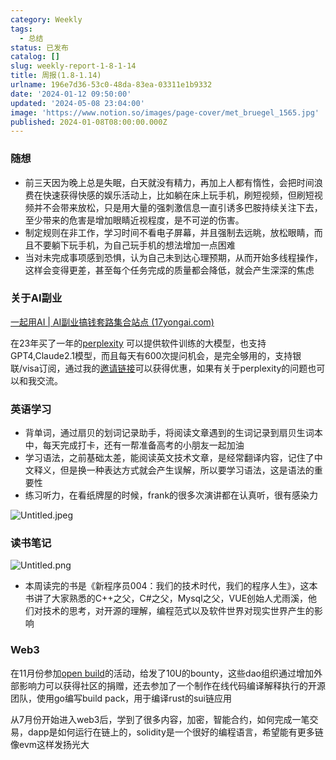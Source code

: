 ```yaml
---
category: Weekly
tags:
  - 总结
status: 已发布
catalog: []
slug: weekly-report-1-8-1-14
title: 周报(1.8-1.14)
urlname: 196e7d36-53c0-48da-83ea-03311e1b9332
date: '2024-01-12 09:50:00'
updated: '2024-05-08 23:04:00'
image: 'https://www.notion.so/images/page-cover/met_bruegel_1565.jpg'
published: 2024-01-08T08:00:00.000Z
---
```


### 随想

- 前三天因为晚上总是失眠，白天就没有精力，再加上人都有惰性，会把时间浪费在快速获得快感的娱乐活动上，比如躺在床上玩手机，刷短视频，但刷短视频并不会带来放松，只是用大量的强刺激信息一直引诱多巴胺持续关注下去，至少带来的危害是增加眼睛近视程度，是不可逆的伤害。
- 制定规则在非工作，学习时间不看电子屏幕，并且强制去远眺，放松眼睛，而且不要躺下玩手机，为自己玩手机的想法增加一点困难
- 当对未完成事项感到恐惧，认为自己未到达心理预期，从而开始多线程操作，这样会变得更差，甚至每个任务完成的质量都会降低，就会产生深深的焦虑

### 关于AI副业


[一起用AI | AI副业搞钱套路集合站点 (17yongai.com)](https://17yongai.com/)


在23年买了一年的[perplexity](https://www.perplexity.ai/) 可以提供软件训练的大模型，也支持GPT4,Claude2.1模型，而且每天有600次提问机会，是完全够用的，支持银联/visa订阅，通过我的[邀请链接](https://perplexity.ai/pro?referral_code=SGJ7X87B)可以获得优惠，如果有关于perplexity的问题也可以和我交流。


### 英语学习

- 背单词，通过扇贝的划词记录助手，将阅读文章遇到的生词记录到扇贝生词本中，每天完成打卡，还有一帮准备高考的小朋友一起加油
- 学习语法，之前基础太差，能阅读英文技术文章，是经常翻译内容，记住了中文释义，但是换一种表达方式就会产生误解，所以要学习语法，这是语法的重要性
- 练习听力，在看纸牌屋的时候，frank的很多次演讲都在认真听，很有感染力

![Untitled.jpeg](https://prod-files-secure.s3.us-west-2.amazonaws.com/5d24fe63-e567-4804-86f9-9fdc62e13082/c33f3733-be40-431e-a494-10399ac86f32/Untitled.jpeg?X-Amz-Algorithm=AWS4-HMAC-SHA256&X-Amz-Content-Sha256=UNSIGNED-PAYLOAD&X-Amz-Credential=ASIAZI2LB466Y67CBSSX%2F20250314%2Fus-west-2%2Fs3%2Faws4_request&X-Amz-Date=20250314T053730Z&X-Amz-Expires=3600&X-Amz-Security-Token=IQoJb3JpZ2luX2VjEJ3%2F%2F%2F%2F%2F%2F%2F%2F%2F%2FwEaCXVzLXdlc3QtMiJHMEUCIE063EvvruOqitbLywm835nqhBjWC64CpP%2FpfGKybFX9AiEAz0%2B1PWoG0vyDHNzTn%2FsJewbeZCWlXXhxef8mHO67rEsqiAQI5v%2F%2F%2F%2F%2F%2F%2F%2F%2F%2FARAAGgw2Mzc0MjMxODM4MDUiDIa63YWTFFvkQRuwFCrcA65dwszf5Qw%2B%2BHMwzE%2FbOo1%2FAUl6ZcD9sVioowIJkZ21snkDpPIpd9tXouiYjb1D%2FxnCd%2BYe18sx487leNUgRW41wfcP%2FE2NQm%2BHkHj6cKi14xpANlXXUM3luGGohJXEy6jznJ1EH375sGbKDWhzsvWWsFTplz2tXbURljTgpOsoFndF3tBCJJ7Kq9LZkf734bXH3eunZvSjBx8mTaSYNOo7Um0M3pzaUQPI91blqoXXt1KIVA1kyh5KyEqzkBL0u1JhOXB1ktd5%2BPGqHMKkei49Wn5eLl%2FUdFG%2BXHwwz%2FJGs%2FVbOS1HyRPXXeUHLokIhfRKCCGCyAEk2N6ujbqCaepzDcP%2BWajxG9%2BCQEsdezG1HpcCvuOq7G197XaiGxwrgJVEy5G0bMkBy%2Fedt47o2GDC%2BIOCHWI1wTppq%2BH5ohRot%2F7%2FtW489XfmGewYIHEc%2BURcq%2FP90uiBxVMtL0wTAv1vVskcLjzGsS7qpdNdwfl4zpQNVr0qXw5OMqTdCTw3c5tLCmugMeDWTp4xGDCFGFTqmYRcBBqARbCXbxaeeYT%2BTobhfBqsBDNwr8Y%2F%2FpbB1FlGpO2oDb7ecwLXOcETKeixnQntigRhODWMI%2BbSrYtylZsQ6b21U0EKyHaOMN%2Fpzr4GOqUBDvsbrdsOGMLVjYZIUSVybN%2BeTqsdbjhHh%2BlKWtPdUtBPt2pN4S5SE9VpZ27xr4qD1spZbvl%2B1fUBzChH%2BCxKW3FX3i%2B3hKmcR3jCVLJJoZfZmGzSFo%2FO7DxfgJGOfIxp8PoObFZKW6VeZ169JFAl1n29YpG2%2BDeBEEd7fG1NtVPxFtrRl7SnhxuxeN%2B9uIw2MWe2l4mwCXc7LIOQHlOhqzpHh62m&X-Amz-Signature=fad39d3bdb4bfd42ea8b6107eece3a67d17fac1c00a776322629765d403e0810&X-Amz-SignedHeaders=host&x-id=GetObject)


### 读书笔记


![Untitled.png](https://prod-files-secure.s3.us-west-2.amazonaws.com/5d24fe63-e567-4804-86f9-9fdc62e13082/96aa439a-1c95-4054-aa84-ef4e0c8eb5d1/Untitled.png?X-Amz-Algorithm=AWS4-HMAC-SHA256&X-Amz-Content-Sha256=UNSIGNED-PAYLOAD&X-Amz-Credential=ASIAZI2LB466Y67CBSSX%2F20250314%2Fus-west-2%2Fs3%2Faws4_request&X-Amz-Date=20250314T053730Z&X-Amz-Expires=3600&X-Amz-Security-Token=IQoJb3JpZ2luX2VjEJ3%2F%2F%2F%2F%2F%2F%2F%2F%2F%2FwEaCXVzLXdlc3QtMiJHMEUCIE063EvvruOqitbLywm835nqhBjWC64CpP%2FpfGKybFX9AiEAz0%2B1PWoG0vyDHNzTn%2FsJewbeZCWlXXhxef8mHO67rEsqiAQI5v%2F%2F%2F%2F%2F%2F%2F%2F%2F%2FARAAGgw2Mzc0MjMxODM4MDUiDIa63YWTFFvkQRuwFCrcA65dwszf5Qw%2B%2BHMwzE%2FbOo1%2FAUl6ZcD9sVioowIJkZ21snkDpPIpd9tXouiYjb1D%2FxnCd%2BYe18sx487leNUgRW41wfcP%2FE2NQm%2BHkHj6cKi14xpANlXXUM3luGGohJXEy6jznJ1EH375sGbKDWhzsvWWsFTplz2tXbURljTgpOsoFndF3tBCJJ7Kq9LZkf734bXH3eunZvSjBx8mTaSYNOo7Um0M3pzaUQPI91blqoXXt1KIVA1kyh5KyEqzkBL0u1JhOXB1ktd5%2BPGqHMKkei49Wn5eLl%2FUdFG%2BXHwwz%2FJGs%2FVbOS1HyRPXXeUHLokIhfRKCCGCyAEk2N6ujbqCaepzDcP%2BWajxG9%2BCQEsdezG1HpcCvuOq7G197XaiGxwrgJVEy5G0bMkBy%2Fedt47o2GDC%2BIOCHWI1wTppq%2BH5ohRot%2F7%2FtW489XfmGewYIHEc%2BURcq%2FP90uiBxVMtL0wTAv1vVskcLjzGsS7qpdNdwfl4zpQNVr0qXw5OMqTdCTw3c5tLCmugMeDWTp4xGDCFGFTqmYRcBBqARbCXbxaeeYT%2BTobhfBqsBDNwr8Y%2F%2FpbB1FlGpO2oDb7ecwLXOcETKeixnQntigRhODWMI%2BbSrYtylZsQ6b21U0EKyHaOMN%2Fpzr4GOqUBDvsbrdsOGMLVjYZIUSVybN%2BeTqsdbjhHh%2BlKWtPdUtBPt2pN4S5SE9VpZ27xr4qD1spZbvl%2B1fUBzChH%2BCxKW3FX3i%2B3hKmcR3jCVLJJoZfZmGzSFo%2FO7DxfgJGOfIxp8PoObFZKW6VeZ169JFAl1n29YpG2%2BDeBEEd7fG1NtVPxFtrRl7SnhxuxeN%2B9uIw2MWe2l4mwCXc7LIOQHlOhqzpHh62m&X-Amz-Signature=56952732981927fc65b5563739d47af72d9ca643ca695b7fa16c0fc6ebe900b2&X-Amz-SignedHeaders=host&x-id=GetObject)

- 本周读完的书是《新程序员004：我们的技术时代，我们的程序人生》，这本书讲了大家熟悉的C++之父，C#之父，Mysql之父，VUE创始人尤雨溪，他们对技术的思考，对开源的理解，编程范式以及软件世界对现实世界产生的影响

### Web3


在11月份参加[open build](https://openbuild.xyz/learn/challenges)的活动，给发了10U的bounty，这些dao组织通过增加外部影响力可以获得社区的捐赠，还去参加了一个制作在线代码编译解释执行的开源团队，使用go编写build pack，用于编译rust的sui链应用


从7月份开始进入web3后，学到了很多内容，加密，智能合约，如何完成一笔交易，dapp是如何运行在链上的，solidity是一个很好的编程语言，希望能有更多链像evm这样发扬光大

